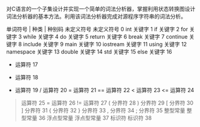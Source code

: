 对C语言的一个子集设计并实现一个简单的词法分析器，掌握利用状态转换图设计词法分析器的基本方法。利用该词法分析器完成对源程序字符串的词法分析。

单词符号	| 种类 | 种别码
未定义符号	未定义符号	0
int	关键字	1
if	关键字	2
for	关键字	3
while	关键字	4
do	关键字	5
return	关键字	6
break	关键字	7
continue	关键字	8
include	关键字	9
main	关键字	10
iostream	关键字	11
using	关键字	12
namespace	关键字	13
double	关键字	14
std	关键字	15
else	关键字	16
+	运算符	17
-	运算符	18
*	运算符	19
/	运算符	20
=	运算符	21
==	运算符	22
<	运算符	23
<=	运算符	24
>	运算符	25
>=	运算符	26
!=	运算符	27
(	分界符	28
)	分界符	29
[	分界符	30
]	分界符	31
{	分界符	32
}	分界符	33
,	分界符	34
;	分界符	35
整型常量	整型常量	36
浮点型常量	浮点型常量	37
标识符	标识符	38
